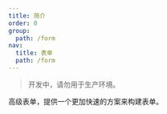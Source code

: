```yaml
---
title: 简介
order: 0
group:
  path: /form
nav:
  title: 表单
  path: /form
---
```


> 开发中，请勿用于生产环境。

高级表单，提供一个更加快速的方案来构建表单。
